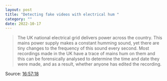 ```yaml
---
layout: post
title: "Detecting fake videos with electrical hum "
category: ""
date: 2022-10-17
---
```


>The UK national electrical grid delivers power across the country. This mains power supply makes a constant humming sound, yet there are tiny changes to the frequency of this sound every second. Most recordings made in the UK have a trace of mains hum on them and this can be forensically analysed to determine the time and date they were made, and as a result, whether anyone has edited the recording.

Source: [16:57:18](http://hummingbirdclock.info/about)
